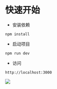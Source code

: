 # 快速开始

* 安装依赖
```
npm install
```
* 启动项目
```
npm run dev
```

* 访问
```
http://localhost:3000
```

![](http://neroht.com/微信图片_20210318000237.png)